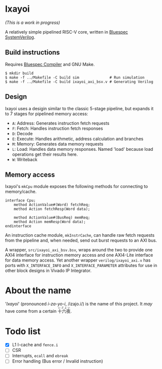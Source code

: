 # Ixayoi

*(This is a work in progress)*

A relatively simple pipelined RISC-V core, written in [Bluespec SystemVerilog][bsc].

[bsc]: https://github.com/B-Lang-org/bsc

## Build instructions

Requires [Bluespec Compiler][bsc] and GNU Make.

```console
$ mkdir build
$ make -f ../Makefile -C build sim              # Run simulation
$ make -f ../Makefile -C build ixayoi_axi_bsv.v # Generating Verilog
```

## Design

Ixayoi uses a desigin similar to the classic 5-stage pipeline, but expands it to 7 stages for pipelined memory access:

- `A`: Address: Generates instruction fetch requests
- `F`: Fetch: Handles instruction fetch responses
- `D`: Decode
- `E`: Execute: Handles arithmetic, address calculation and branches
- `M`: Memory: Generates data memory requests
- `L`: Load: Handles data memory responses. Named 'load' because load operations get their results here.
- `W`: Writeback

## Memory access

Ixayoi's `mkCpu` module exposes the following methods for connecting to memory/cache.

```bsv
interface Cpu;
    method ActionValue#(Word) fetchReq;
    method Action fetchResp(Word data);

    method ActionValue#(BusReq) memReq;
    method Action memResp(Word data);
endinterface
```

An instruction cache module, `mkInstrCache`, can handle raw fetch requests from the pipeline and, when needed, send out burst requests to an AXI bus.

A wrapper, `src/ixayoi_axi_bsv.bsv`, wraps around the two to provide one AXI4 interface for instruction memory access and one AXI4-Lite interface for data memory access. Yet another wrapper `verilog/ixayoi_axi.v` has ports with `X_INTERFACE_INFO` and `X_INTERFACE_PARAMETER` attributes for use in other block designs in Vivado IP Integrator.

# About the name

'*Ixayoi*' (pronounced *i-za-yo-i*, /izajo.i/) is the name of this project. It *may* have come from a certain <ruby>十六夜 <rp>(</rp><rt>いざよい</rt><rp>)</rp>.

# Todo list

- [X] L1 I-cache and `fence.i`
- [ ] CSR
- [ ] Interrupts, `ecall` and `ebreak`
- [ ] Error handling (Bus error / Invalid instruction)
